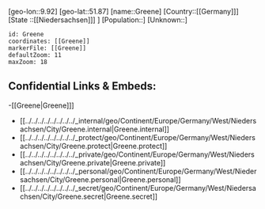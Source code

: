 ﻿---
location: [51.87,9.92]
mapzoom: [7,12] 
mapmarker: city 
type: City
tags:
- geo/City


SpocWebEntityId: 30555
isDeleted: false
confidential: public

---
[geo-lon::9.92]
[geo-lat::51.87]
[name::Greene]
[Country::[[Germany]]]
[State ::[[Niedersachsen]]] ]
[Population::]
[Unknown::]


```leaflet
id: Greene
coordinates: [[Greene]]
markerFile: [[Greene]]
defaultZoom: 11 
maxZoom: 18
```


## Confidential Links & Embeds: 
-[[Greene|Greene]]] 
- [[../../../../../../../../_internal/geo/Continent/Europe/Germany/West/Niedersachsen/City/Greene.internal|Greene.internal]] 
- [[../../../../../../../../_protect/geo/Continent/Europe/Germany/West/Niedersachsen/City/Greene.protect|Greene.protect]] 
- [[../../../../../../../../_private/geo/Continent/Europe/Germany/West/Niedersachsen/City/Greene.private|Greene.private]] 
- [[../../../../../../../../_personal/geo/Continent/Europe/Germany/West/Niedersachsen/City/Greene.personal|Greene.personal]] 
- [[../../../../../../../../_secret/geo/Continent/Europe/Germany/West/Niedersachsen/City/Greene.secret|Greene.secret]] 
